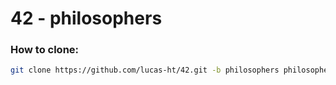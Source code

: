 # 42 - philosophers

### How to clone:
``` bash
git clone https://github.com/lucas-ht/42.git -b philosophers philosophers
```
